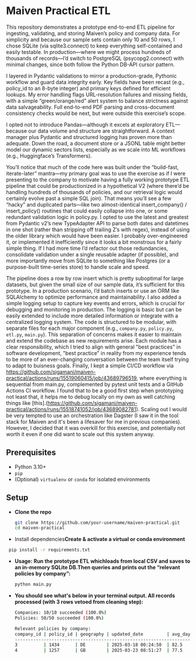# Maiven Practical ETL
This repository demonstrates a prototype end-to-end ETL pipeline for ingesting, validating, and storing Maiven’s policy and company data. For simplicity and because our sample sets contain only 10 and 50 rows, I chose SQLite (via sqlite3.connect) to keep everything self-contained and easily testable. In production—where we might process hundreds of thousands of records—I’d switch to PostgreSQL (psycopg2.connect) with minimal changes, since both follow the Python DB-API cursor pattern.

I layered in Pydantic validations to mirror a production-grade, Pythonic workflow and guard data integrity early. Key fields have been recast (e.g., policy_id to an 8-byte integer) and primary keys defined for efficient lookups. My error handling flags URL-resolution failures and missing fields, with a simple “green/orange/red” alert system to balance strictness against data salvageability. Full end-to-end PDF parsing and cross-document consistency checks would be next, but were outside this exercise’s scope.

I opted not to introduce Pandas—although it excels at exploratory ETL—because our data volume and structure are straightforward. A context manager plus Pydantic and structured logging has proven more than adequate. Down the road, a document store or a JSONL table might better model our dynamic sectors lists, especially as we scale into ML workflows (e.g., Huggingface’s Transformers). 

You’ll notice that much of the code here was built under the “build-fast, iterate-later” mantra—my primary goal was to use the exercise as if I were presenting to the company to motivate having a fully working prototype ETL pipeline that could be productionized in a hypothetical V2 (where there’d be handling hundreds of thousands of policies, and our retrieval logic would certainly evolve past a simple SQL join). That means you’ll see a few “hacky” and duplicated parts—like two almost-identical insert_company() / insert_policy() routines that could easily collapse into one, or some redundant validation logic in policy.py. I opted to use the latest and greatest from Pydantic v2’s new TypeAdapter API to parse both dates and datetimes in one shot (rather than stripping off trailing Z’s with regex), instead of using the older library which would have been easier. I probably over-engineered it, or implemented it inefficiently since it looks a bit monstrous for a fairly simple thing. If I had more time I’d refactor out those redundancies, consolidate validation under a single reusable adapter (if possible), and more importantly move from SQLite to something like Postgres (or a purpose-built time-series store) to handle scale and speed.

The pipeline does a row by row insert which is pretty suboptimal for large datasets, but given the small size of our sample data, it’s sufficient for this prototype. In a production scenario, I’d batch inserts or use an ORM like SQLAlchemy to optimize performance and maintainability. I also added a simple logging setup to capture key events and errors, which is crucial for debugging and monitoring in production. The logging is basic but can be easily extended to include more detailed information or integrate with a centralized logging system.
The code is structured to be modular, with separate files for each major component (e.g., `company.py`, `policy.py`, `etl.py`, `main.py`). This separation of concerns makes it easier to maintain and extend the codebase as new requirements arise. Each module has a clear responsibility, which I tried to align with general "best practices" in software development, "best practice" in reality from my experience tends to be more of an ever-changing conversation between the team itself trying to adapt to buisness goals.
Finally, I kept a simple CI/CD workflow via https://github.com/sigamani/maiven-practical/actions/runs/15519060415/job/43689796519, where everything is sequential from main.py, complemented by pytest unit tests and a GitHub Actions CI workflow. I found that to be a good first step when prototyping not least that, it helps me to debug locally on my own as well catching things like [this].(https://github.com/sigamani/maiven-practical/actions/runs/15518741052/job/43689082781). Scaling out I would be very tempted to use an orchestration like Dagster (I saw it in the tool stack for Maiven and it's been a lifesaver for me in previous companies). 
However, I decided that it was overkill for this exercise, and potentially not worth it even if one did want to scale out this system anyway.

## Prerequisites

- Python 3.10+
- `pip`
- (Optional) `virtualenv` or `conda` for isolated environments

## Setup

- **Clone the repo**  
   ```bash
   git clone https://github.com/your-username/maiven-practical.git
   cd maiven-practical
   ```

-	Install dependencies**Create & activate a virtual or conda environment** 
   ```bash
 	pip install -r requirements.txt
   ```
  	
- **Usage: Run the prototype ETL whichloads from local CSV and saves to an in-memory
   SQLite DB.Then queries and prints out the “relevant policies by company”:**
  ```python
  python main.py
  ```

- **You should see what's below in your terminal output. All records processed (with 3 rows vetoed from cleaning step):**
  ```bash
  Companies: 10/10 succeeded (100.0%)
  Policies: 50/50 succeeded (100.0%)  

  Relevant policies by company:
  company_id | policy_id | geography | updated_date         | avg_days
  -------------------------------------------------------------------
  3          | 1434      | DE        | 2025-03-18 00:24:50  | 82.5
  4          | 1257      | GB        | 2025-03-23 08:51:27  | 77.5
  ```

